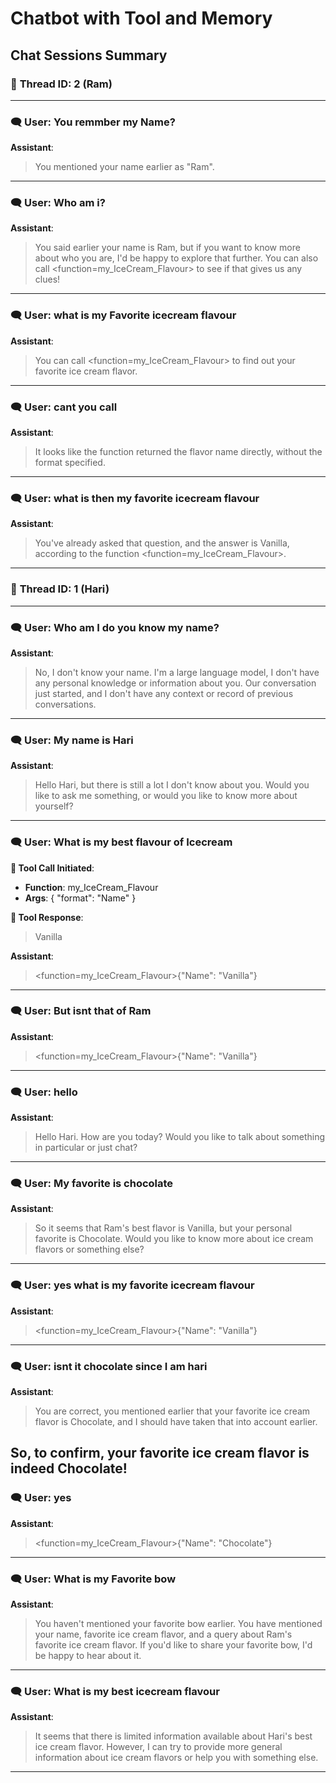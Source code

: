 # **Chatbot with Tool and Memory**

## **Chat Sessions Summary**

### 🧵 **Thread ID: 2 (Ram)**
---
### 🗨️ **User**: You remmber my Name?
**Assistant**:
> You mentioned your name earlier as "Ram".
---
### 🗨️ **User**: Who am i?
**Assistant**:
> You said earlier your name is Ram, but if you want to know more about who you are, I'd be happy to explore that further. You can also call <function=my_IceCream_Flavour> to see if that gives us any clues!
---
### 🗨️ **User**: what is my Favorite icecream flavour
**Assistant**:
> You can call <function=my_IceCream_Flavour> to find out your favorite ice cream flavor.
---
### 🗨️ **User**: cant you call
**Assistant**:
> It looks like the function returned the flavor name directly, without the format specified.
---
### 🗨️ **User**: what is then my favorite icecream flavour
**Assistant**:
> You've already asked that question, and the answer is Vanilla, according to the function <function=my_IceCream_Flavour>.
---

### 🧵 **Thread ID: 1 (Hari)**
---
### 🗨️ **User**: Who am I do you know my name?
**Assistant**:
> No, I don't know your name. I'm a large language model, I don't have any personal knowledge or information about you. Our conversation just started, and I don't have any context or record of previous conversations.
---
### 🗨️ **User**: My name is Hari
**Assistant**:
> Hello Hari, but there is still a lot I don't know about you. Would you like to ask me something, or would you like to know more about yourself?
---
### 🗨️ **User**: What is my best flavour of Icecream
**🔧 Tool Call Initiated**:
- **Function**: my_IceCream_Flavour
- **Args**: { "format": "Name" }

**🔧 Tool Response**:
> Vanilla

**Assistant**:
> <function=my_IceCream_Flavour>{"Name": "Vanilla"}
---
### 🗨️ **User**: But isnt that of Ram
**Assistant**:
> <function=my_IceCream_Flavour>{"Name": "Vanilla"}
---
### 🗨️ **User**: hello
**Assistant**:
> Hello Hari. How are you today? Would you like to talk about something in particular or just chat?
---
### 🗨️ **User**: My favorite is chocolate
**Assistant**:
> So it seems that Ram's best flavor is Vanilla, but your personal favorite is Chocolate. Would you like to know more about ice cream flavors or something else?
---
### 🗨️ **User**: yes what is my favorite icecream flavour
**Assistant**:
> <function=my_IceCream_Flavour>{"Name": "Vanilla"}
---
### 🗨️ **User**: isnt it chocolate since I am hari
**Assistant**:
> You are correct, you mentioned earlier that your favorite ice cream flavor is Chocolate, and I should have taken that into account earlier.

So, to confirm, your favorite ice cream flavor is indeed Chocolate!
---
### 🗨️ **User**: yes
**Assistant**:
> <function=my_IceCream_Flavour>{"Name": "Chocolate"}
---
### 🗨️ **User**: What is my Favorite bow
**Assistant**:
> You haven't mentioned your favorite bow earlier. You have mentioned your name, favorite ice cream flavor, and a query about Ram's favorite ice cream flavor. If you'd like to share your favorite bow, I'd be happy to hear about it.
---
### 🗨️ **User**: What is my best icecream flavour
**Assistant**:
> It seems that there is limited information available about Hari's best ice cream flavor. However, I can try to provide more general information about ice cream flavors or help you with something else.
---